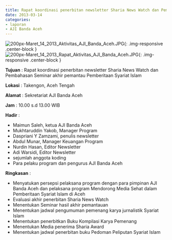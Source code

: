 ```yaml
---
title: Rapat koordinasi penerbitan newsletter Sharia News Watch dan Pembahasan Seminar akhir pemantau Pemberitaan Syariat Islam
date: 2013-03-14
categories:
- laporan
- AJI Banda Aceh
---
```


![200px-Maret_14_2013_Aktivitas_AJI_Banda_Aceh.JPG](/uploads/200px-Maret_14_2013_Aktivitas_AJI_Banda_Aceh.JPG){: .img-responsive .center-block }
![200px-Maret_14_2013_Rapat_Aktivitas_AJI_Banda_Aceh.JPG](/uploads/200px-Maret_14_2013_Rapat_Aktivitas_AJI_Banda_Aceh.JPG){: .img-responsive .center-block }

**Tujuan** : Rapat koordinasi penerbitan newsletter Sharia News Watch dan Pembahasan Seminar akhir pemantau Pemberitaan Syariat Islam

**Lokasi** : Takengon, Aceh Tengah

**Alamat** : Sekretariat AJI Banda Aceh

**Jam** : 10.00 s.d 13.00  WIB

**Hadir** : 
* Maimun Saleh, ketua AJI Banda Aceh
* Mukhtaruddin Yakob, Manager Program
* Daspriani Y Zamzami, penulis newsletter
* Abdul Munar, Manager Keuangan Program
* Nurdin Hasan, Editor Newsletter
* Adi Warsidi, Editor Newsletter
* sejumlah anggota koding
* Para pelaku program dan pengurus AJI Banda Aceh

**Ringkasan** : 
* Menyatukan persepsi pelaksana program dengan para pimpinan AJI Banda Aceh dan pelaksana program Mendorong Media Sehat dalam Pemberitaan Syariat Islam di Aceh
* Evaluasi akhir penerbitan Sharia News Watch
* Menentukan Seminar hasil akhir pemantauan 
* Menentukan jadwal pengumuman pemenang karya jurnalistik Syariat Islam
* Menentukan penerbitkan Buku Kompilasi Karya Pemenang
* Menentukan Media penerima Sharia Award
* Menentukan jadwal penerbitan buku Pedoman Peliputan Syariat Islam
